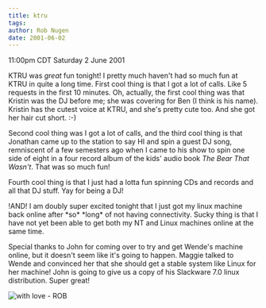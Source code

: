 ```yaml
---
title: ktru
tags: 
author: Rob Nugen
date: 2001-06-02
---
```


<title></title>
<p class=date>11:00pm CDT Saturday 2 June 2001</p>

<p>KTRU was <em>great</em> fun tonight!  I pretty much haven't had so
much fun at KTRU in quite a long time.  First cool thing is that I got
a lot of calls.  Like 5 requests in the first 10 minutes.   Oh,
actually, the first cool thing was that Kristin was the DJ before me;
she was covering for Ben (I think is his name).  Kristin has the cutest
voice at KTRU, and she's pretty cute too.  And she got her hair cut
short.  :-)</p>

<p>Second cool thing was I got a lot of calls, and the third cool
thing is that Jonathan came up to the station to say HI and spin a
guest DJ song, remniscent of a few semesters ago when I came to his
show to spin one side of eight in a four record album of the kids'
audio book <em>The Bear That Wasn't</em>.  That was so much fun!</p>

<p>Fourth cool thing is that I just had a lotta fun spinning CDs and
records and all that DJ stuff.  Yay for being a DJ!</p>

<p>!AND! I am doubly super excited tonight that I just got my linux
machine back online after *so* *long* of not having connectivity.
Sucky thing is that I have not yet been able to get both my NT and
Linux machines online at the same time.</p>

<p>Special thanks to John for coming over to try and get Wende's
machine online, but it doesn't seem like it's going to happen.  Maggie
talked to Wende and convinced her that she should get a stable system
like Linux for her machine!  John is going to give us a copy of his
Slackware 7.0 linux distribution.  Super great!</p>

<p><img src='/images/rob/wL-ROB.gif' alt='with love - ROB'/></p>

